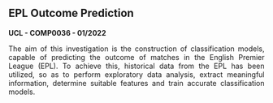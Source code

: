 
## EPL Outcome Prediction

**UCL - COMP0036 - 01/2022**

<div align = "justify">The aim of this investigation is the construction of classification models, capable of predicting the outcome of matches in the English Premier League (EPL). To achieve this,
historical data from the EPL has been utilized, so as to perform exploratory data analysis, extract meaningful information, determine suitable features and train accurate classification models.</div>
